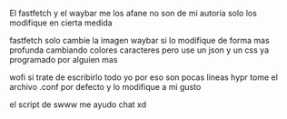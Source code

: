 El fastfetch y el waybar me los afane no son de mi autoria solo los modifique en cierta medida 

fastfetch solo cambie la imagen 
waybar si lo modifique de forma mas profunda cambiando colores caracteres pero use un json y un css ya programado por alguien mas

wofi si trate de escribirlo todo yo por eso son pocas lineas 
hypr tome el archivo .conf por defecto y lo modifique a mi gusto 

el script de swww me ayudo chat xd
 
